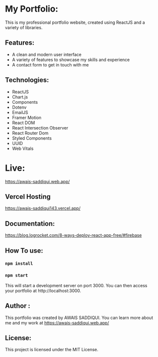 # My Portfolio:

This is my professional portfolio website, created using ReactJS and a variety of libraries.

## Features:

- A clean and modern user interface
- A variety of features to showcase my skills and experience
- A contact form to get in touch with me

## Technologies:

- ReactJS
- Chart.js
- Components
- Dotenv
- EmailJS
- Framer Motion
- React DOM
- React Intersection Observer
- React Router Dom
- Styled Components
- UUID
- Web Vitals

# Live:

https://awais-saddiqui.web.app/

## Vercel Hosting
https://awais-saddiqui143.vercel.app/

## Documentation:

https://blog.logrocket.com/8-ways-deploy-react-app-free/#firebase

## How To use:

### `npm install`

### `npm start`

This will start a development server on port 3000. You can then access your portfolio at http://localhost:3000.

## Author :

This portfolio was created by AWAIS SADDIQUI. You can learn more about me and my work at https://awais-saddiqui.web.app/

## License:

This project is licensed under the MIT License.

